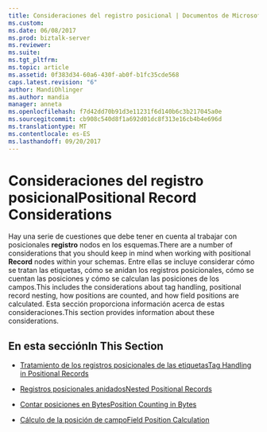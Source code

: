 ```yaml
---
title: Consideraciones del registro posicional | Documentos de Microsoft
ms.custom: 
ms.date: 06/08/2017
ms.prod: biztalk-server
ms.reviewer: 
ms.suite: 
ms.tgt_pltfrm: 
ms.topic: article
ms.assetid: 0f383d34-60a6-430f-ab0f-b1fc35cde568
caps.latest.revision: "6"
author: MandiOhlinger
ms.author: mandia
manager: anneta
ms.openlocfilehash: f7d42dd70b91d3e11231f6d140b6c3b217045a0e
ms.sourcegitcommit: cb908c540d8f1a692d01dc8f313e16cb4b4e696d
ms.translationtype: MT
ms.contentlocale: es-ES
ms.lasthandoff: 09/20/2017
---
```

# <a name="positional-record-considerations"></a><span data-ttu-id="c6908-102">Consideraciones del registro posicional</span><span class="sxs-lookup"><span data-stu-id="c6908-102">Positional Record Considerations</span></span>
<span data-ttu-id="c6908-103">Hay una serie de cuestiones que debe tener en cuenta al trabajar con posicionales **registro** nodos en los esquemas.</span><span class="sxs-lookup"><span data-stu-id="c6908-103">There are a number of considerations that you should keep in mind when working with positional **Record** nodes within your schemas.</span></span> <span data-ttu-id="c6908-104">Entre ellas se incluye considerar cómo se tratan las etiquetas, cómo se anidan los registros posicionales, cómo se cuentan las posiciones y cómo se calculan las posiciones de los campos.</span><span class="sxs-lookup"><span data-stu-id="c6908-104">This includes the considerations about tag handling, positional record nesting, how positions are counted, and how field positions are calculated.</span></span> <span data-ttu-id="c6908-105">Esta sección proporciona información acerca de estas consideraciones.</span><span class="sxs-lookup"><span data-stu-id="c6908-105">This section provides information about these considerations.</span></span>  
  
## <a name="in-this-section"></a><span data-ttu-id="c6908-106">En esta sección</span><span class="sxs-lookup"><span data-stu-id="c6908-106">In This Section</span></span>  
  
-   [<span data-ttu-id="c6908-107">Tratamiento de los registros posicionales de las etiquetas</span><span class="sxs-lookup"><span data-stu-id="c6908-107">Tag Handling in Positional Records</span></span>](../core/tag-handling-in-positional-records.md)  
  
-   [<span data-ttu-id="c6908-108">Registros posicionales anidados</span><span class="sxs-lookup"><span data-stu-id="c6908-108">Nested Positional Records</span></span>](../core/nested-positional-records.md)  
  
-   [<span data-ttu-id="c6908-109">Contar posiciones en Bytes</span><span class="sxs-lookup"><span data-stu-id="c6908-109">Position Counting in Bytes</span></span>](../core/position-counting-in-bytes.md)  
  
-   [<span data-ttu-id="c6908-110">Cálculo de la posición de campo</span><span class="sxs-lookup"><span data-stu-id="c6908-110">Field Position Calculation</span></span>](../core/field-position-calculation.md)